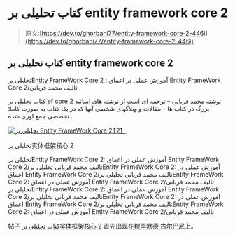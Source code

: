 # کتاب تحلیلی بر entity framework core 2

> 原文:[https://dev.to/ghorbani77/entity-framework-core-2-446i](https://dev.to/ghorbani77/entity-framework-core-2-446i)

## [](#%DA%A9%D8%AA%D8%A7%D8%A8-%D8%AA%D8%AD%D9%84%DB%8C%D9%84%DB%8C-%D8%A8%D8%B1-entity-framework-core-2)کتاب تحلیلی بر entity framework core 2

[تحلیلی برEntity FrameWork Core 2](https://ghorbani.dev) : آموزش عملی در اعماق Entity FrameWork Core 2/تالیف محمد قربانی

کتاب تحلیلی بر ef core 2 نوشته محمد قربانی – ترجمه ای است از نوشته های اساتید بزرگ در کتاب ها – مقالات و وبلاگهای شخصی آنها که در یک کتاب به صورت کاملا تخصصی جمع اوری شده .

[![تحلیلی بر Entity FrameWork Core 2](../Images/c3877d866355a9ad73e7122d654475f5.png)T2】](https://res.cloudinary.com/practicaldev/image/fetch/s--vUsNnTGg--/c_limit%2Cf_auto%2Cfl_progressive%2Cq_auto%2Cw_880/https://ghorbani.dev/wp-content/uploads/2019/07/tahlili-bar-ef-core-243x300.jpg)

تحلیلی بر实体框架核心 2

تحلیلی برEntity FrameWork Core 2: آموزش عملی در اعماق Entity FrameWork Core 2/تالیف محمد قربانی تحلیلی برEntity FrameWork Core 2: آموزش عملی در اعماق Entity FrameWork Core 2/تالیف محمد قربانی تحلیلی برEntity FrameWork Core 2: آموزش عملی در اعماق Entity FrameWork Core 2/تالیف محمد قربانی تحلیلی برEntity FrameWork Core 2: آموزش عملی در اعماق Entity FrameWork Core 2/تالیف محمد قربانی تحلیلی برEntity FrameWork Core 2: آموزش عملی در اعماق Entity FrameWork Core 2/تالیف محمد قربانی تحلیلی برEntity FrameWork Core 2: آموزش عملی در اعماق Entity FrameWork Core 2/تالیف محمد قربانی

帖子 [کتاب تحلیلی بر实体框架核心 2](https://ghorbani.dev/%da%a9%d8%aa%d8%a7%d8%a8-%d8%aa%d8%ad%d9%84%db%8c%d9%84%db%8c-%d8%a8%d8%b1-entity-framework-core-2/) 首先出现在[穆罕默德·古尔巴尼](https://ghorbani.dev)上。